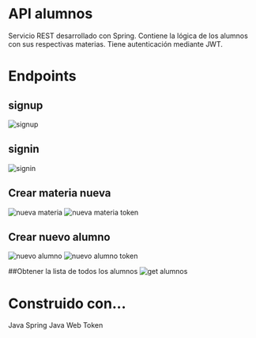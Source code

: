 # API alumnos
Servicio REST desarrollado con Spring. Contiene la lógica de los alumnos con sus respectivas materias. Tiene autenticación mediante JWT.

# Endpoints

## signup
![signup](https://user-images.githubusercontent.com/63039556/99914865-fd5ca080-2cde-11eb-80b9-b98c4c3c1589.png)

## signin
![signin](https://user-images.githubusercontent.com/63039556/99914882-15342480-2cdf-11eb-8091-aab70e480427.png)

## Crear materia nueva
![nueva materia](https://user-images.githubusercontent.com/63039556/99914897-2f6e0280-2cdf-11eb-8078-8663a75947f1.png)
![nueva materia token](https://user-images.githubusercontent.com/63039556/99914898-30069900-2cdf-11eb-9301-381effeea6d5.png)

## Crear nuevo alumno
![nuevo alumno](https://user-images.githubusercontent.com/63039556/99914924-5e847400-2cdf-11eb-84a8-084e6f8fdb32.png)
![nuevo alumno token](https://user-images.githubusercontent.com/63039556/99914926-5fb5a100-2cdf-11eb-88fa-c229d3904420.png)

##Obtener la lista de todos los alumnos
![get alumnos](https://user-images.githubusercontent.com/63039556/99914950-7fe56000-2cdf-11eb-88ea-bc738e5c63bf.png)

# Construido con...
Java Spring
Java Web Token

